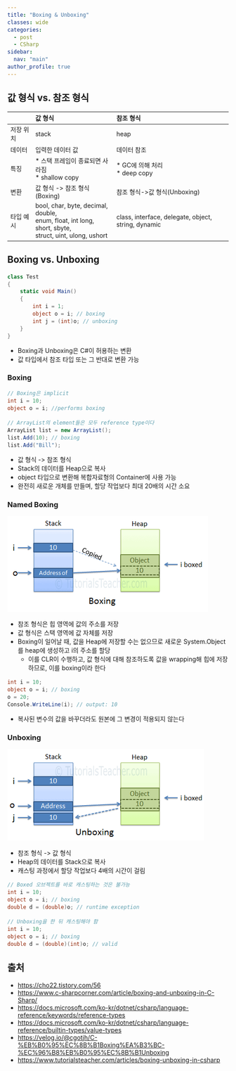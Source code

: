```yaml
---
title: "Boxing & Unboxing"
classes: wide
categories: 
  - post
  - CSharp
sidebar:
  nav: "main"
author_profile: true
---
```


## 값 형식 vs. 참조 형식

||값 형식|참조 형식|  
|:---|:---|:---|
|저장 위치|stack|heap|
|데이터|입력한 데이터 값|데이터 참조|
|특징|* 스택 프레임이 종료되면 사라짐<br />* shallow copy|* GC에 의해 처리<br />* deep copy|
|변환|값 형식 -> 참조 형식(Boxing)|참조 형식->값 형식(Unboxing)|
|타입 예시|bool, char, byte, decimal, double,<br />enum, float, int long, short, sbyte,<br /> struct, uint, ulong, ushort|class, interface, delegate, object, string, dynamic|

## Boxing vs. Unboxing

```csharp
class Test  
{  
    static void Main()  
    {  
        int i = 1;  
        object o = i; // boxing  
        int j = (int)o; // unboxing  
    }  
}  
```

* Boxing과 Unboxing은 C#이 허용하는 변환
* 값 타입에서 참조 타입 또는 그 반대로 변환 가능

### Boxing

```csharp
// Boxing은 implicit
int i = 10;
object o = i; //performs boxing

// ArrayList의 element들은 모두 reference type이다
ArrayList list = new ArrayList();
list.Add(10); // boxing
list.Add("Bill");
```

* 값 형식 -> 참조 형식
* Stack의 데이터를 Heap으로 복사
* object 타입으로 변환해 복합자료형의 Container에 사용 가능
* 완전히 새로운 개체를 만들며, 할당 작업보다 최대 20배의 시간 소요
  
### Named Boxing

![post_thumbnail](/assets/images/boxing.png)

* 참조 형식은 힙 영역에 값의 주소를 저장
* 값 형식은 스택 영역에 값 자체를 저장
* Boxing이 일어날 때, 값을 Heap에 저장할 수는 없으므로 새로운 System.Object를 heap에 생성하고 i의 주소를 할당
  * 이를 CLR이 수행하고, 값 형식에 대해 참조하도록 값을 wrapping해 힙에 저장하므로, 이를 boxing이라 한다

```csharp
int i = 10;
object o = i; // boxing
o = 20;
Console.WriteLine(i); // output: 10
```

* 복사된 변수의 값을 바꾸더라도 원본에 그 변경이 적용되지 않는다
  
### Unboxing

![post_thumbnail](/assets/images/unboxing.png)

* 참조 형식 -> 값 형식
* Heap의 데이터를 Stack으로 복사
* 캐스팅 과정에서 할당 작업보다 4배의 시간이 걸림

```csharp
// Boxed 오브젝트를 바로 캐스팅하는 것은 불가능
int i = 10;
object o = i; // boxing
double d = (double)o; // runtime exception

// Unboxing을 한 뒤 캐스팅해야 함
int i = 10;
object o = i; // boxing
double d = (double)(int)o; // valid
```

## 출처
* <https://cho22.tistory.com/56>
* <https://www.c-sharpcorner.com/article/boxing-and-unboxing-in-C-Sharp/>
* <https://docs.microsoft.com/ko-kr/dotnet/csharp/language-reference/keywords/reference-types>
* <https://docs.microsoft.com/ko-kr/dotnet/csharp/language-reference/builtin-types/value-types>
* <https://velog.io/@cgotjh/C-%EB%B0%95%EC%8B%B1Boxing%EA%B3%BC-%EC%96%B8%EB%B0%95%EC%8B%B1Unboxing>
* <https://www.tutorialsteacher.com/articles/boxing-unboxing-in-csharp>
